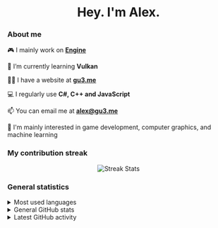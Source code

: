 <h1 align="center">Hey. I'm Alex.</h1>

### About me

🎮 I mainly work on <b><a href="https://github.com/xezno/Engine">Engine</a></b>

🌱 I’m currently learning <b>Vulkan</b>

👨‍💻 I have a website at <b><a href="https://gu3.me/">gu3.me</a></b>

💻 I regularly use <b>C#, C++ and JavaScript</b>

📫 You can email me at <b><a href="mailto:alex@gu3.me">alex@gu3.me</a></b>

🤔 I'm mainly interested in game development, computer graphics, and machine learning

### My contribution streak

<p align="center">
  <img align="center" src="https://github-readme-streak-stats.herokuapp.com/?user=xezno&theme=dark" alt="Streak Stats">
</p>

### General statistics

<details>
  <summary>Most used languages</summary>
  <img
    src="https://github-readme-stats.vercel.app/api/top-langs?username=xezno&show_icons=true&locale=en&layout=compact&langs_count=6&theme=dark"
    alt="Most Used Languages">
</details>

<details>
  <summary>General GitHub stats</summary>
  <img
    src="https://github-readme-stats.vercel.app/api?username=xezno&hide=contribs,prs&show_icons=true&count_private=true&line_height=30&custom_title=General GitHub Stats&theme=dark"
    alt="General Stats">
</details>

<details>
  <summary>Latest GitHub activity</summary>
  <!--START_SECTION:activity-->
</details>